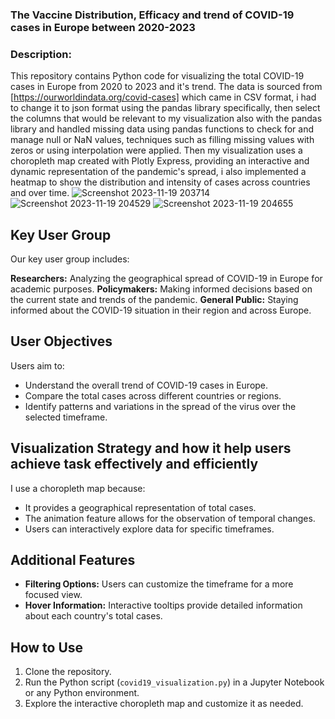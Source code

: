 ### The Vaccine Distribution, Efficacy and trend of COVID-19 cases in Europe between 2020-2023


### Description:

This repository contains Python code for visualizing the total COVID-19 cases in Europe from 2020 to 2023 and it's trend. The data is sourced from [https://ourworldindata.org/covid-cases] which came in CSV format, i had to change it to json format using the pandas library specifically, then select the columns that would be relevant to my visualization also with the pandas library and handled missing data using pandas functions to check for and manage null or NaN values, techniques such as filling missing values with zeros or using interpolation were applied. Then my visualization uses a choropleth map created with Plotly Express, providing an interactive and dynamic representation of the pandemic's spread, i also implemented a heatmap to show the distribution and intensity of cases across countries and over time.
![Screenshot 2023-11-19 203714](https://github.com/PrincepaulIzuogu/The-trend-of-COVID-19-cases-in-Europe-over-time/assets/123191250/71723f59-186c-4c2a-9139-bc5ed0f76fee)
![Screenshot 2023-11-19 204529](https://github.com/PrincepaulIzuogu/The-trend-of-COVID-19-cases-in-Europe-over-time/assets/123191250/2ff91535-d9a1-42f3-ab43-8c25c038bc15)
![Screenshot 2023-11-19 204655](https://github.com/PrincepaulIzuogu/The-trend-of-COVID-19-cases-in-Europe-over-time/assets/123191250/39cf2ea1-50de-4a83-85a9-ae8f15d9f47f)








## Key User Group

Our key user group includes:

**Researchers:** Analyzing the geographical spread of COVID-19 in Europe for academic purposes.
**Policymakers:** Making informed decisions based on the current state and trends of the pandemic.
**General Public:** Staying informed about the COVID-19 situation in their region and across Europe.

## User Objectives

Users aim to:

- Understand the overall trend of COVID-19 cases in Europe.
- Compare the total cases across different countries or regions.
- Identify patterns and variations in the spread of the virus over the selected timeframe.

## Visualization Strategy and how it help users achieve task effectively and efficiently

I use a choropleth map because:

- It provides a geographical representation of total cases.
- The animation feature allows for the observation of temporal changes.
- Users can interactively explore data for specific timeframes.

## Additional Features

- **Filtering Options:** Users can customize the timeframe for a more focused view.
- **Hover Information:** Interactive tooltips provide detailed information about each country's total cases.

## How to Use

1. Clone the repository.
2. Run the Python script (`covid19_visualization.py`) in a Jupyter Notebook or any Python environment.
3. Explore the interactive choropleth map and customize it as needed.
